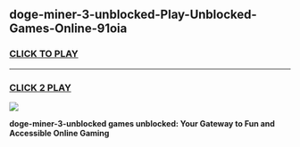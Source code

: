 
## doge-miner-3-unblocked-Play-Unblocked-Games-Online-91oia
<h3>
<a href="https://premium76.site?title=doge-miner-3-unblocked&ref=25A">CLICK TO PLAY</a></h3>
<hr>

<h3>
<a href="https://premium76.site?title=doge-miner-3-unblocked&ref=25A">CLICK 2 PLAY</a>
  
</h3>

<a href="https://premium76.site?title=doge-miner-3-unblocked&ref=25A"><img src="https://clearcache.store/games.png"></a>


**doge-miner-3-unblocked games unblocked: Your Gateway to Fun and Accessible Online Gaming**
